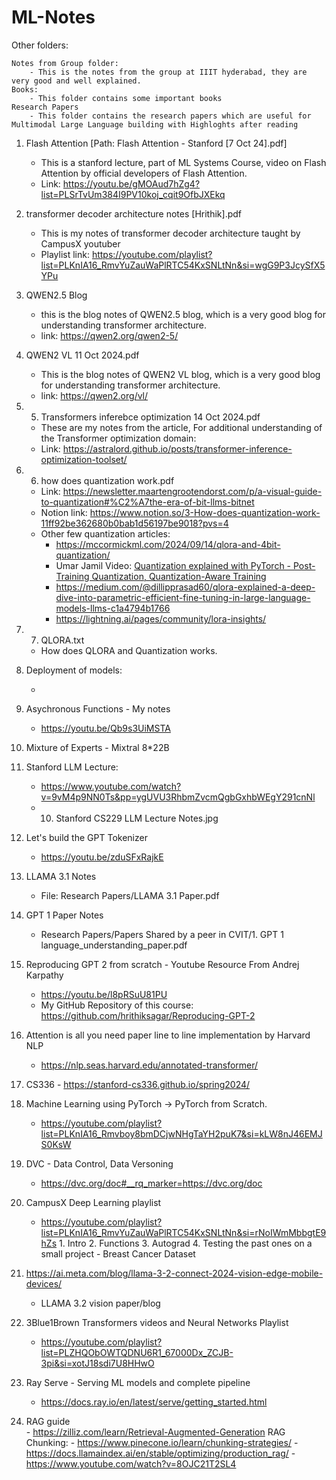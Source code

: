 # ML-Notes
Other folders: 

    Notes from Group folder:
        - This is the notes from the group at IIIT hyderabad, they are very good and well explained.
    Books:
        - This folder contains some important books
    Research Papers
        - This folder contains the research papers which are useful for Multimodal Large Language building with Highloghts after reading

1. Flash Attention [Path: Flash Attention - Stanford [7 Oct 24].pdf]
    - This is a stanford lecture, part of ML Systems Course, video on Flash Attention by official developers of Flash Attention. 
    - Link: https://youtu.be/gMOAud7hZg4?list=PLSrTvUm384I9PV10koj_cqit9OfbJXEkq 

2. transformer decoder architecture notes [Hrithik].pdf 
    - This is my notes of transformer decoder architecture taught by CampusX youtuber
    - Playlist link: https://youtube.com/playlist?list=PLKnIA16_RmvYuZauWaPlRTC54KxSNLtNn&si=wgG9P3JcySfX5YPu

3. QWEN2.5 Blog 
    - this is the blog notes of QWEN2.5 blog, which is a very good blog for understanding transformer architecture.
    -   link: https://qwen2.org/qwen2-5/ 
4. QWEN2 VL 11 Oct 2024.pdf
    - This is the blog notes of QWEN2 VL blog, which is a very good blog for understanding transformer architecture. 
    -   link: https://qwen2.org/vl/ 
5. 5. Transformers inferebce  optimization 14 Oct 2024.pdf  
    -  These are my notes from the article, For additional understanding of the Transformer optimization domain: 
    -  Link: https://astralord.github.io/posts/transformer-inference-optimization-toolset/  
6. 6. how does quantization work.pdf
    - Link: https://newsletter.maartengrootendorst.com/p/a-visual-guide-to-quantization#%C2%A7the-era-of-bit-llms-bitnet
    - Notion link: https://www.notion.so/3-How-does-quantization-work-11ff92be362680b0bab1d56197be9018?pvs=4
    - Other few quantization articles:
        -  https://mccormickml.com/2024/09/14/qlora-and-4bit-quantization/
        - Umar Jamil Video: [Quantization explained with PyTorch - Post-Training Quantization, Quantization-Aware Training](https://youtu.be/0VdNflU08yA)
        - https://medium.com/@dillipprasad60/qlora-explained-a-deep-dive-into-parametric-efficient-fine-tuning-in-large-language-models-llms-c1a4794b1766
        - https://lightning.ai/pages/community/lora-insights/
        
7. 7. QLORA.txt
    - How does QLORA and Quantization works. 

8. Deployment of models:
    - <Link> 

8. Asychronous Functions - My notes
    - https://youtu.be/Qb9s3UiMSTA    
9. Mixture of Experts - Mixtral 8*22B 
10. Stanford LLM Lecture:
    - https://www.youtube.com/watch?v=9vM4p9NN0Ts&pp=ygUVU3RhbmZvcmQgbGxhbWEgY291cnNl 
    - 10. Stanford CS229 LLM Lecture Notes.jpg
11. Let's build the GPT Tokenizer
    - https://youtu.be/zduSFxRajkE 

12. LLAMA 3.1 Notes
    - File: Research Papers/LLAMA 3.1 Paper.pdf

13. GPT 1 Paper Notes
    - Research Papers/Papers Shared by a peer in CVIT/1. GPT 1 language_understanding_paper.pdf 

14. Reproducing GPT 2 from scratch - Youtube Resource From Andrej Karpathy
    - https://youtu.be/l8pRSuU81PU
    - My GitHub Repository of this course: https://github.com/hrithiksagar/Reproducing-GPT-2

15. Attention is all you need paper line to line implementation by Harvard NLP
    -  https://nlp.seas.harvard.edu/annotated-transformer/
   
16. CS336 - https://stanford-cs336.github.io/spring2024/
17. Machine Learning using PyTorch -> PyTorch from Scratch.
    - https://youtube.com/playlist?list=PLKnIA16_Rmvboy8bmDCjwNHgTaYH2puK7&si=kLW8nJ46EMJS0KsW
18. DVC - Data Control, Data Versoning
    - https://dvc.org/doc#__rq_marker=https://dvc.org/doc
19. CampusX Deep Learning playlist
    - https://youtube.com/playlist?list=PLKnIA16_RmvYuZauWaPlRTC54KxSNLtNn&si=rNoIWmMbbgtE9hZs
          1. Intro
          2. Functions
          3. Autograd
          4. Testing the past ones on a small project - Breast Cancer Dataset
20. https://ai.meta.com/blog/llama-3-2-connect-2024-vision-edge-mobile-devices/ 
    - LLAMA 3.2 vision paper/blog
21. 3Blue1Brown Transformers videos and Neural Networks Playlist 
    - https://youtube.com/playlist?list=PLZHQObOWTQDNU6R1_67000Dx_ZCJB-3pi&si=xotJ18sdi7U8HHwO 

22. Ray Serve - Serving ML models and complete pipeline
    - https://docs.ray.io/en/latest/serve/getting_started.html

23. RAG guide  
        - https://zilliz.com/learn/Retrieval-Augmented-Generation
    RAG Chunking: 
        - https://www.pinecone.io/learn/chunking-strategies/
        - https://docs.llamaindex.ai/en/stable/optimizing/production_rag/
        - https://www.youtube.com/watch?v=8OJC21T2SL4